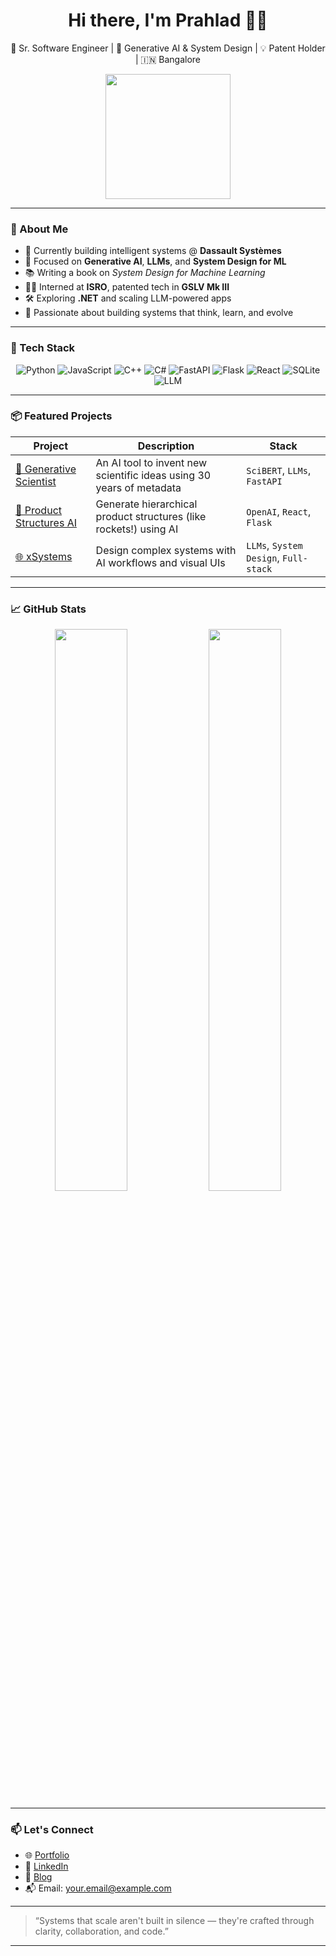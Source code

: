 <h1 align="center">Hi there, I'm Prahlad 👨‍💻</h1>
<p align="center">
  🚀 Sr. Software Engineer | 🧠 Generative AI & System Design | 💡 Patent Holder | 🇮🇳 Bangalore
</p>

<p align="center">
  <img src="https://media.giphy.com/media/qgQUggAC3Pfv687qPC/giphy.gif" width="200" />
</p>

---

### 🚀 About Me

- 🔭 Currently building intelligent systems @ **Dassault Systèmes**
- 🧠 Focused on **Generative AI**, **LLMs**, and **System Design for ML**
- 📚 Writing a book on *System Design for Machine Learning*
- 👨‍🚀 Interned at **ISRO**, patented tech in **GSLV Mk III**
- 🛠️ Exploring **.NET** and scaling LLM-powered apps
- 🧩 Passionate about building systems that think, learn, and evolve

---

### 🧠 Tech Stack

<div align="center">

![Python](https://img.shields.io/badge/-Python-3776AB?style=for-the-badge&logo=python&logoColor=white)
![JavaScript](https://img.shields.io/badge/-JavaScript-F7DF1E?style=for-the-badge&logo=javascript&logoColor=black)
![C++](https://img.shields.io/badge/-C++-00599C?style=for-the-badge&logo=cplusplus&logoColor=white)
![C#](https://img.shields.io/badge/-C%23-239120?style=for-the-badge&logo=csharp&logoColor=white)
![FastAPI](https://img.shields.io/badge/-FastAPI-009688?style=for-the-badge&logo=fastapi&logoColor=white)
![Flask](https://img.shields.io/badge/-Flask-000000?style=for-the-badge&logo=flask&logoColor=white)
![React](https://img.shields.io/badge/-React-61DAFB?style=for-the-badge&logo=react&logoColor=black)
![SQLite](https://img.shields.io/badge/-SQLite-003B57?style=for-the-badge&logo=sqlite&logoColor=white)
![LLM](https://img.shields.io/badge/-LLMs-blueviolet?style=for-the-badge)

</div>

---

### 📦 Featured Projects

| Project | Description | Stack |
|--------|-------------|-------|
| [🧪 Generative Scientist](https://github.com/ps2program/generative-scientist) | An AI tool to invent new scientific ideas using 30 years of metadata | `SciBERT`, `LLMs`, `FastAPI` |
| [🧠 Product Structures AI](https://github.com/ps2program/product-structures-ai) | Generate hierarchical product structures (like rockets!) using AI | `OpenAI`, `React`, `Flask` |
| [🌐 xSystems](https://github.com/ps2program/xsystems) | Design complex systems with AI workflows and visual UIs | `LLMs`, `System Design`, `Full-stack` |

---

### 📈 GitHub Stats

<p align="center">
  <img src="https://github-readme-stats.vercel.app/api?username=ps2program&show_icons=true&theme=radical" width="48%" />
  <img src="https://github-readme-streak-stats.herokuapp.com?user=ps2program&theme=radical" width="48%" />
</p>

---

### 📫 Let's Connect

- 🌐 [Portfolio](https://yourwebsite.com)
- 💼 [LinkedIn](https://linkedin.com/in/yourprofile)
- 📝 [Blog](https://yourblog.com)
- 📬 Email: your.email@example.com

---

> “Systems that scale aren't built in silence — they're crafted through clarity, collaboration, and code.”

---
